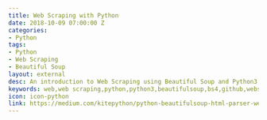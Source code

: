 ```yaml
---
title: Web Scraping with Python
date: 2018-10-09 07:00:00 Z
categories:
- Python
tags:
- Python
- Web Scraping
- Beautiful Soup
layout: external
desc: An introduction to Web Scraping using Beautiful Soup and Python3
keywords: web,web scraping,python,python3,beautifulsoup,bs4,github,website,blog,easy
icon: icon-python
link: https://medium.com/kitepython/python-beautifulsoup-html-parser-web-scraping-3cbaeffdee26
---
```


